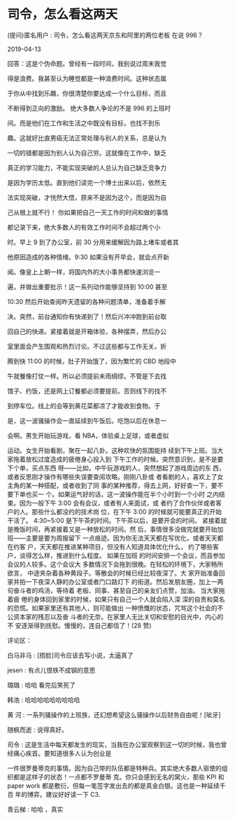 # 司令，怎么看这两天

(提问)匿名用户 : 司令，怎么看这两天京东和阿里的两位老板 在说 996？

2019-04-13

回答：这是个伪命题。曾经有一段时间，我别说过周末我觉

得是浪费。我甚至认为睡觉都是一种浪费时间。这种状态属

于你从中找到乐趣，你很清楚你要达成一个什么目标，而且

不断得到正向的激励。 绝大多数人争论的不是 996 的上班时

间。而是他们在工作和生活之中既没有目标，也找不到乐

趣。这就好比直男癌无法正常处理与别人的关系，总是认为

一切的错都是因为别人认为自己穷。这就像在工作中，缺乏

真正的学习能力，不能实现突破的人总认为自己缺乏竞争力

是因为学历太低。直到他们读完一个博士出来以后，依然无

法实现突破，才恍然大悟，原来不是因为这个，而是因为自

己从根上就不行！ 你如果把自己一天工作的时间和做的事情

都记录下来，绝大多数人的有效工作时间不会超过两个小

时。早上 9 到了办公室，前 30 分用来缓解因为路上堵车或者其

他原因造成的各种情绪。9:30 如果没有开早会，就会点开新

闻。像皇上上朝一样，将国内外的大小事务都快速浏览一

遍，并做出重要批示！这一系列动作能够坚持到 10:00 甚至

10:30 然后开始查阅昨天遗留的各种问题清单，准备着手解

决。突然，前台通知你有快递到了！然后兴冲冲跑到前台取

回自己的快递。紧接着就是开箱体验，各种摆弄，然后办公

室里面会产生围观和热烈讨论。不过这些都与工作无关。折

腾到快 11:00 的时候，肚子开始饿了，因为繁忙的 CBD 地段中

午就餐像打仗一样。所以必须提前未雨绸缪。不管是下去找

馆子、约饭，还是网上订餐都必须要提前。否则线下的找不

到停车位。线上的会等到黄花菜都凉了才能收到食物。于

是，这一波骚操作会一直延续到午饭后。吃饱以后在休息一

会啊。男生开始玩游戏，看 NBA，体验桌上足球，或者虚拟

运动。女生开始看剧，聚在一起八卦。这种欢快的氛围能持 续到下午上班。当大家拖着放松过度造成的疲倦身心投入到 下午工作的时候。突然意识到，是不是要下个单，买点东西 呀——比如，中午玩游戏的人，突然想起了游戏周边的东 西，或者反思刚才操作有哪些失误要查阅攻略。刚刚八卦或 者看剧的人，喜欢上了女主角的某一种搭配，或者收到了同 事的某种推荐，得去上网，好好查一下，要不要下单也买一 个。如果运气好的话，这一波操作能在半个小时到一个小时 之内结束。因为一般下午 3:00 会有会议，或者有人来面试，或 者约了合作伙伴或者客户的人。那些什么都没约的技术岗 位，在下午 3:00 的时候就可能要真正的开始干活了。 4:30~5:00 是下午茶的时间。下午茶以后，是要开会的时间。 紧接着就是晚饭时间，再紧接着又是一种放松的时间。然 后，事情很多没做完就要开始加班——主要是要为周报留下 一点痕迹。因为你无法天天都在写优化，或者天天都在约客 户，天天都在推进某种项目，但没有人知道具体优化什么， 约了哪些客户，谈得怎么样，推进到什么程度。 如果在加班 的时间安排一个会议，而且参加会议的人较多。这个会议大 多数情况下会拖到很晚。在轻松的环境下，大家畅所欲言， 中途夹杂着各种黄段子。等散会的时候已经比较夜深了。大 家开始准备回家并拍一下夜深人静的办公室或者门口路灯下 的街道。然后发朋友圈，加上一两句奋斗者的鸡汤，等待着 老板、同事、甚至自己的亲友们点赞，加油。 当大家拖着疲 倦的身体回到家里的时候，如果只有自己一个人就会陷入深 深的自责和莫名的恐慌。如果家里还有其他人，则可能做出 一种愤慨的状态，咒骂这个社会的不公资本家的残忍以及奋 斗者的无奈。在家里人无比关切和安慰的目光中，内心的不 安逐渐得到抚慰。慢慢的，连自己都信了！(28 赞)

评论区：

白马非马 : [捂脸]司令应该去写小说，太逼真了

jesen : 有点儿恨铁不成钢的意思

璐璐 : 哈哈 看完后笑死了

韩浩 : 哈哈哈哈哈哈哈哈哈

黄 河 : 一系列骚操作的上班族，还幻想希望这么骚操作以后财务自由呢！[呲牙]

随枫而逝 : 说得真好。

司令 : 这是生活中每天都发生的现实，当我在办公室观察到这一切的时候，我也曾经痛心疾首。要知道很多人认为创业是

一件很罗曼蒂克的事情。因为自己带的队伍都是特种兵。其实绝大多数人驱使的组织都是这样子的状态！一点都不罗曼蒂 克。你只会感到无名的窝火，那些 KPI 和 paper work 都是敷衍，但每一笔签字发出去的都是真金白银。这也是一种延续千百 年的博弈。建议好好读一下 C3.

青云梯 : 哈哈 ，真实